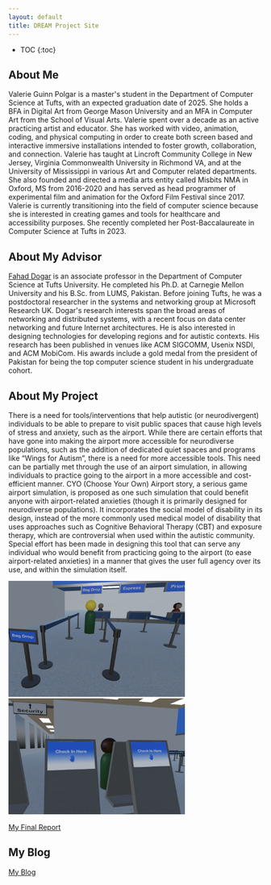 ```yaml
---
layout: default
title: DREAM Project Site
---
```


* TOC
{:toc}

## About Me

Valerie Guinn Polgar is a master's student in the Department of Computer Science at Tufts, with an expected graduation date of 2025. She holds a BFA in Digital Art from George Mason University and an MFA in Computer Art from the School of Visual Arts. Valerie spent over a decade as an active practicing artist and educator. She has worked with video, animation, coding, and physical computing in order to create both screen based and interactive immersive installations intended to foster growth, collaboration, and connection. Valerie has taught at Lincroft Community College in New Jersey, Virginia Commonwealth University in Richmond VA, and at the University of Mississippi in various Art and Computer related departments. She also founded and directed a media arts entity called Misbits NMA in Oxford, MS from 2016-2020 and has served as head programmer of experimental film and animation for the Oxford Film Festival since 2017. Valerie is currently transitioning into the field of computer science because she is interested in creating games and tools for healthcare and accessibility purposes. She recently completed her Post-Baccalaureate in Computer Science at Tufts in 2023.

## About My Advisor

<a href="https://sites.google.com/site/fahaddogar/home" target="_blank">Fahad Dogar</a> is an associate professor in the Department of Computer Science at Tufts University. He completed his Ph.D. at Carnegie Mellon University and his B.Sc. from LUMS, Pakistan. Before joining Tufts, he was a postdoctoral researcher in the systems and networking group at Microsoft Research UK. Dogar's research interests span the broad areas of networking and distributed systems, with a recent focus on data center networking and future Internet architectures. He is also interested in designing technologies for developing regions and for autistic contexts. His research has been published in venues like ACM SIGCOMM, Usenix NSDI, and ACM MobiCom. His awards include a gold medal from the president of Pakistan for being the top computer science student in his undergraduate cohort.

## About My Project

There is a need for tools/interventions that help autistic (or neurodivergent) individuals to be able to prepare to visit public spaces that cause high levels of stress and anxiety, such as the airport. While there are certain efforts that have gone into making the airport more accessible for neurodiverse populations, such as the addition of dedicated quiet spaces and programs like “Wings for Autism”, there is a need for more accessible tools. This need can be partially met through the use of an airport simulation, in allowing individuals to practice going to the airport in a more accessible and cost-efficient manner. CYO (Choose Your Own) Airport story, a serious game airport simulation, is proposed as one such simulation that could benefit anyone with airport-related anxieties (though it is primarily designed for neurodiverse populations). It incorporates the social model of disability in its design, instead of the more commonly used medical model of disability that uses approaches such as Cognitive Behavioral Therapy (CBT) and exposure therapy, which are controversial when used within the autistic community. Special effort has been made in designing this tool that can serve any individual who would benefit from practicing going to the airport (to ease airport-related anxieties) in a manner that gives the user full agency over its use, and within the simulation itself.

<img src="/images/cyoView5.png" width="350"> <img src="/images/cyoView2.png" width="350">

[My Final Report](files/finalreport.pdf)

## My Blog

[My Blog](blog.html)
